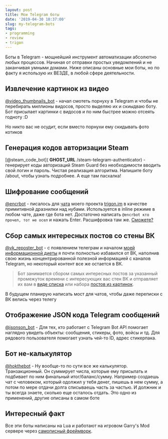 ```yaml
---
layout: post
title: Мои Telegram боты
date: '2019-04-30 10:37:00'
slug: my-telegram-bots
tags:
- programming
- review
- trigon
---
```


Боты в Telegram - мощнейший инструмент автоматизации абсолютно любых процессов. Начиная от отправки простых уведомлений и не заканчивая умными домами. Ниже описаны основные мои боты, но по факту я использую их ВЕЗДЕ, в любой сфере деятельности.

## Извлечение картинок из видео

[@video\_thumbnails\_bot](https://t.me/video_thumbnails_bot) - начал смотеть порнуху в Telegram и чтобы не перебирать миллионы видосов, просто выделяю их и скиыдваю боту. Бот присылает картинки с видосов и по ним быстрее можно отсеять годноту :D

Но никто вас не осудит, если вместо порнухи ему скидывать фото котиков

## Генерация кодов авторизации Steam

[@steam\_code\_bot]( __GHOST_URL__ /steam-telegram-authenticator) - генерирует коды авторизаций Steam Guard без необходимости вводить свой логин и пароль. Чистая реализация алгоритма. Напишите боту /about, чтобы узнать подробнее. А еще там пасхалка!

## Шифрование сообщений

[@encrbot](https://t.me/encrbot) - писалось для [чата](https://t.me/trigon_chat) моего проекта [trigon.im](https://trigon.im) в качестве примитивной дразнилки над нубами. Используется в inline режиме в любом чате, даже где бота нет. Достаточно написать `@encrbot кто прочел, тот не осел` и нажать Enter. Расшифровка там же. [Сможете?](https://pastebin.com/Yujky1pZ)

## Сбор самых интересных постов со стены ВК

[@vk\_reposter\_bot](https://t.me/vk_reposter_bot) - с появлением телеграм и началом [моей информационной диеты](https://t.me/boxie/23) я почти полностью избавился от ВК, наполнив свою жизнь концентрированной полезной информацией с каналов Telegram, но некоторый контент все же остается в ВК.

> Бот занимается сбором самых интересных постов за указанный промежуток времени с интересующих вас стен ВК и отправляет их вам в [виде списка](https://img.qweqwe.ovh/1556382258890.png) или набора [постов из картинок](https://img.qweqwe.ovh/1556382203451.png).

В будущем планирую написать мост для чатов, чтобы даже переписки с ВК велись через телегу

## Отображение JSON кода Telegram сообщений

[@jsonson\_bot](https://t.me/jsonson_bot) - Для тех, кто работает с Telegram Bot API помогает наглядно увидеть объекты: сообщения, стикеры, фото, войсы и тд. Для рядового пользователя помогает узнать чей-то ID, адрес стикерпака.

## Бот не-калькулятор

[@hokthebot](https://t.me/hokthebot) - Ну вообще-то по сути все же калькулятор. Транзакционный. Он суммирует числа, которые ему присылать и подбивает по ним финальный итог/баланс/сумму. Например создаешь чат с человеком, который одолжил у тебя денег, пишешь в нем сумму, а потом по мере отдачи долга списываешь часть за частью. И должник и ты всегда знаете, сколько еще осталось отдать. Это одно из применений, другие описаны в самом боте

## Интересный факт

Все эти боты написаны на Lua и работают на игровом Garry's Mod сервере через [самописный фреймворк](https://git.io/ggram).

